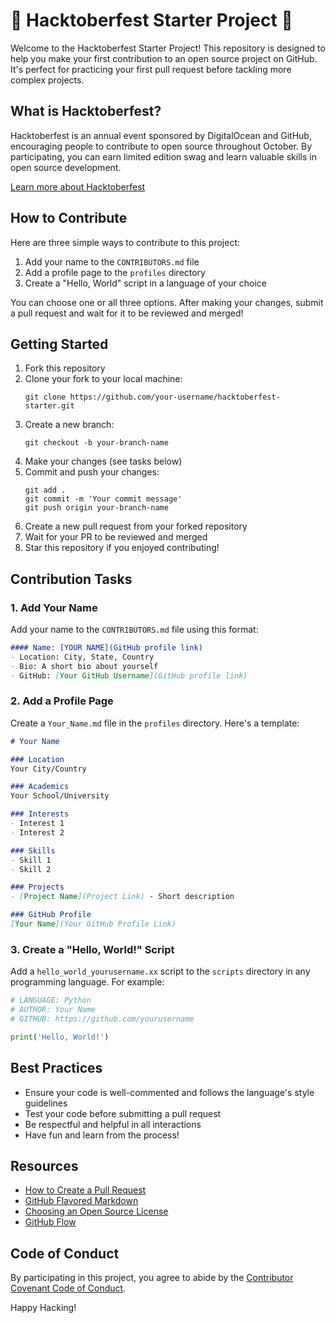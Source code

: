 # 🎃 Hacktoberfest Starter Project 🎃

Welcome to the Hacktoberfest Starter Project! This repository is designed to help you make your first contribution to an open source project on GitHub. It's perfect for practicing your first pull request before tackling more complex projects.

## What is Hacktoberfest?

Hacktoberfest is an annual event sponsored by DigitalOcean and GitHub, encouraging people to contribute to open source throughout October. By participating, you can earn limited edition swag and learn valuable skills in open source development.

[Learn more about Hacktoberfest](https://hacktoberfest.digitalocean.com/)

## How to Contribute

Here are three simple ways to contribute to this project:

1. Add your name to the `CONTRIBUTORS.md` file
2. Add a profile page to the `profiles` directory
3. Create a "Hello, World" script in a language of your choice

You can choose one or all three options. After making your changes, submit a pull request and wait for it to be reviewed and merged!

## Getting Started

1. Fork this repository
2. Clone your fork to your local machine:
   ```
   git clone https://github.com/your-username/hacktoberfest-starter.git
   ```
3. Create a new branch:
   ```
   git checkout -b your-branch-name
   ```
4. Make your changes (see tasks below)
5. Commit and push your changes:
   ```
   git add .
   git commit -m 'Your commit message'
   git push origin your-branch-name
   ```
6. Create a new pull request from your forked repository
7. Wait for your PR to be reviewed and merged
8. Star this repository if you enjoyed contributing!

## Contribution Tasks

### 1. Add Your Name

Add your name to the `CONTRIBUTORS.md` file using this format:

```markdown
#### Name: [YOUR NAME](GitHub profile link)
- Location: City, State, Country
- Bio: A short bio about yourself
- GitHub: [Your GitHub Username](GitHub profile link)
```

### 2. Add a Profile Page

Create a `Your_Name.md` file in the `profiles` directory. Here's a template:

```markdown
# Your Name

### Location
Your City/Country

### Academics
Your School/University

### Interests
- Interest 1
- Interest 2

### Skills
- Skill 1
- Skill 2

### Projects
- [Project Name](Project Link) - Short description

### GitHub Profile
[Your Name](Your GitHub Profile Link)
```

### 3. Create a "Hello, World!" Script

Add a `hello_world_yourusername.xx` script to the `scripts` directory in any programming language. For example:

```python
# LANGUAGE: Python
# AUTHOR: Your Name
# GITHUB: https://github.com/yourusername

print('Hello, World!')
```

## Best Practices

- Ensure your code is well-commented and follows the language's style guidelines
- Test your code before submitting a pull request
- Be respectful and helpful in all interactions
- Have fun and learn from the process!

## Resources

- [How to Create a Pull Request](https://docs.github.com/en/github/collaborating-with-issues-and-pull-requests/creating-a-pull-request)
- [GitHub Flavored Markdown](https://guides.github.com/features/mastering-markdown/)
- [Choosing an Open Source License](https://choosealicense.com/)
- [GitHub Flow](https://guides.github.com/introduction/flow/)

## Code of Conduct

By participating in this project, you agree to abide by the [Contributor Covenant Code of Conduct](https://www.contributor-covenant.org/version/2/0/code_of_conduct/).

Happy Hacking!
